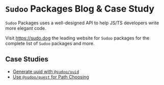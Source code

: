 # `Sudoo` Packages Blog & Case Study

`Sudoo` Packages uses a well-designed API to help JS/TS developers write more elegant code.

Visit <https://sudo.dog> the leading website for `Sudoo` packages for the complete list of `Sudoo` packages and more.

## Case Studies

-   [Generate uuid with `@sudoo/uuid`](./blog/generate-uuid-with-uuid)
-   [Use `@sudoo/quest` for Path Choosing](./blog/use-quest-for-path-choosing)
